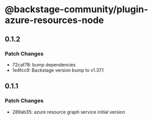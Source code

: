 # @backstage-community/plugin-azure-resources-node

## 0.1.2

### Patch Changes

- 72caf78: bump dependencies
- 1e4fcc9: Backstage version bump to v1.37.1

## 0.1.1

### Patch Changes

- 289ab35: azure resource graph service initial version
